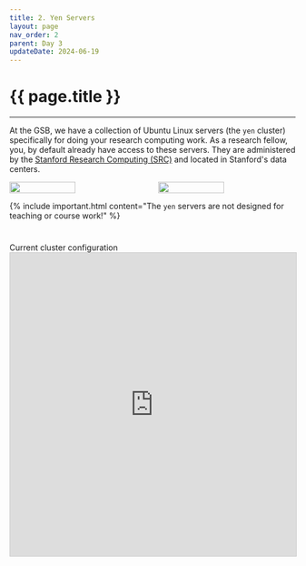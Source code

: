 ```yaml
---
title: 2. Yen Servers
layout: page
nav_order: 2
parent: Day 3 
updateDate: 2024-06-19
---
```


# {{ page.title }}
---
At the GSB, we have a collection of Ubuntu Linux servers (the `yen` cluster) specifically for doing your research computing work.
As a research fellow, you, by default already have access to these servers.
 They are administered by the <a href="https://srcc.stanford.edu" target="_blank">Stanford Research Computing (SRC)</a> and located in Stanford's data centers.

<div style="display: flex; justify-content: space-between;">
  <img src="assets/images/yens.png" style="width: 48%;">
  <img src="assets/images/yens-2.png" style="width: 48%;">
</div>


{% include important.html content="The `yen` servers are not designed for teaching or course work!" %}

<div class="row">
    <div class="col-lg-12">
      <H1> </H1>
    </div>
  </div>
  <div class="row">
    <div class="col-lg-12">
     <div class="fontAwesomeStyle"><i class="fas fa-tachometer-alt"></i> Current cluster configuration</div>
<iframe class="airtable-embed" src="https://airtable.com/embed/shr0XAunXoKz62Zgl?backgroundColor=purple" frameborder="0" onmousewheel="" width="100%" height="533" style="background: transparent; border: 1px solid #ccc;"></iframe>
    </div>
    <div class="col col-md-2"></div>
  </div>
 

